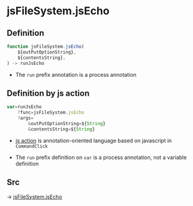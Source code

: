 # jsFileSystem.jsEcho

## Definition

```js.js
function jsFileSystem.jsEcho(
	${outPutOptionString},
	${contentsString},
) -> runJsEcho
```

- The `run` prefix annotation is a process annotation
## Definition by js action

```js.js
var=runJsEcho
	?func=jsFileSystem.jsEcho
	?args=
		&outPutOptionString=${String}
		&contentsString=${String}
```

- [js action](#) is annotation-oriented language based on javascript in `CommandClick`

- The `run` prefix definition on `var` is a process annotation, not a variable definition

## Src

-> [jsFileSystem.jsEcho](https://github.com/puutaro/CommandClick/blob/master/app/src/main/java/com/puutaro/commandclick/fragment_lib/terminal_fragment/js_interface/file/JsFileSystem.kt#L154)



